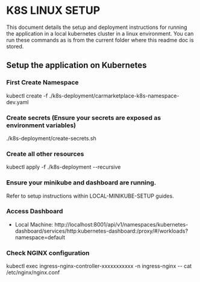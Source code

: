 # K8S LINUX SETUP
This document details the setup and deployment instructions for running the application in a local kubernetes cluster in a linux environment.
You can run these commands as is from the current folder where this readme doc is stored.

## Setup the application on Kubernetes
### First Create Namespace
kubectl create -f ./k8s-deployment/carmarketplace-k8s-namespace-dev.yaml

### Create secrets (Ensure your secrets are exposed as environment variables)
./k8s-deployment/create-secrets.sh

### Create all other resources
kubectl apply -f ./k8s-deployment --recursive

### Ensure your minikube and dashboard are running.
Refer to setup instructions within LOCAL-MINIKUBE-SETUP guides.

### Access Dashboard
* Local Machine: http://localhost:8001/api/v1/namespaces/kubernetes-dashboard/services/http:kubernetes-dashboard:/proxy/#/workloads?namespace=default

### Check NGINX configuration
kubectl exec ingress-nginx-controller-xxxxxxxxxxx -n ingress-nginx -- cat /etc/nginx/nginx.conf